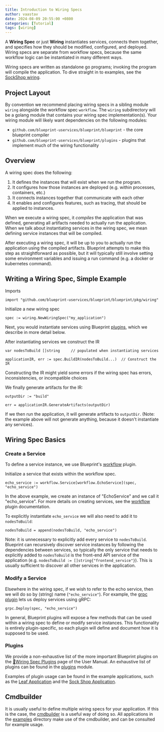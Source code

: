 ```yaml
---
title: Introduction to Wiring Specs
author: vaastav
date: 2024-08-09 20:55:00 +0800
categories: [Tutorial]
tags: [wiring]
---
```


A **Wiring Spec** or just **Wiring** instantiates services, connects them together, and specifies how they should be modified, configured, and deployed.  Wiring specs are separate from workflow specs, because the same workflow logic can be instantiated in many different ways.

Wiring specs are written as standalone go programs; invoking the program will compile the application.  To dive straight in to examples, see the [SockShop wiring](https://github.com/Blueprint-uServices/blueprint/blob/main/examples/sockshop/wiring).

## Project Layout

By convention we recommend placing wiring specs in a sibling module `wiring` alongside the workflow spec `workflow`.  The `wiring` subdirectory will be a golang module that contains your wiring spec implementation(s).  Your wiring module will likely want dependencies on the following modules:
 * `github.com/blueprint-uservices/blueprint/blueprint` - the core blueprint compiler
 * `github.com/blueprint-uservices/blueprint/plugins` - plugins that implement much of the wiring functionality

## Overview

A wiring spec does the following:

 1. It defines the instances that will exist when we run the program.
 2. It configures how those instances are deployed (e.g. within processes, containers, etc.)
 3. It connects instances together that communicate with each other
 4. It enables and configures features, such as tracing, that should be applied to instances.

When we execute a wiring spec, it *compiles* the application that was defined, generating all artifacts needed to actually run the application.  When we talk about instantiating services in the wiring spec, we mean defining service instances that will be compiled.

After executing a wiring spec, it will be up to you to actually run the application using the compiled artifacts.  Blueprint attempts to make this step as straightforward as possible, but it will typically still involve setting some environment variables and issuing a run command (e.g. a docker or kubernetes command).

## Writing a Wiring Spec, Simple Example

Imports

```
import "github.com/blueprint-uservices/blueprint/blueprint/pkg/wiring"
```

Initialize a new wiring spec

```
spec := wiring.NewWiringSpec("my_application")
```

Next, you would instantiate services using Blueprint [plugins](https://github.com/Blueprint-uServices/blueprint/blob/main/plugins), which we describe in more detail below.

After instantiating services we construct the IR

```
var nodesToBuild []string     // populated when instantiating services

applicationIR, err := spec.BuildIR(nodesToBuild...)  // Construct the IR
```

Constructing the IR might yield some errors if the wiring spec has errors, inconsistencies, or incompatible choices

We finally generate artifacts for the IR:

```
outputDir := "build"

err = applicationIR.GenerateArtifacts(outputDir)
```

If we then run the application, it will generate artifacts to `outputDir`.  (Note: the example above will not generate anything, because it doesn't instantiate any services).

## Wiring Spec Basics

### Create a Service

To define a service instance, we use Blueprint's [workflow](https://github.com/Blueprint-uServices/blueprint/blob/main/plugins/workflow) plugin.

Initialize a service that exists within the workflow spec.

```
echo_service := workflow.Service[workflow.EchoService](spec, "echo_service")
```

In the above example, we create an instance of "EchoService" and we call it "echo_service".  For more details on creating services, see the [workflow](https://github.com/Blueprint-uServices/blueprint/blob/main/plugins/workflow) plugin documentation.

To explicitly instantiate `echo_service` we will also need to add it to `nodesToBuild`:

```
nodesToBuild = append(nodesToBuild, "echo_service")
```

Note: it is unnecessary to explicitly add every service to `nodesToBuild`.  Blueprint can recursively discover service instances by following the dependencies between services, so typically the only service that needs to explicitly added to `nodesToBuild` is the front-end API service of the application (e.g. `nodesToBuild := []string{"frontend_service"}`).  This is usually sufficient to discover all other services in the application.

### Modify a Service

Elsewhere in the wiring spec, if we wish to refer to the echo service, then we will do so by (string) name (`"echo_service"`).  For example, the [grpc plugin](https://github.com/Blueprint-uServices/blueprint/blob/main/plugins/grpc) lets us deploy services using gRPC:

```
grpc.Deploy(spec, "echo_service")
```

In general, Blueprint plugins will expose a few methods that can be used within a wiring spec to define or modify service instances.  This functionality is entirely plugin-specific, so each plugin will define and document how it is supposed to be used.

### Plugins

We provide a non-exhaustive list of the more important Blueprint plugins on the [📝Wiring Spec Plugins](../plugins.md) page of the User Manual.  An exhaustive list of plugins can be found in the [plugins](https://github.com/Blueprint-uServices/blueprint/blob/main/plugins) module.

Examples of plugin usage can be found in the example applications, such as the [Leaf Application](https://github.com/Blueprint-uServices/blueprint/blob/main/examples/leaf/wiring/specs) and the [Sock Shop Application](https://github.com/Blueprint-uServices/blueprint/blob/main/examples/sockshop/wiring/specs).

## Cmdbuilder

It is usually useful to define multiple wiring specs for your application.  If this is the case, the [cmdbuilder](https://github.com/Blueprint-uServices/blueprint/blob/main/plugins/cmdbuilder) is a useful way of doing so.  All applications in the [examples](https://github.com/Blueprint-uServices/blueprint/blob/main/examples) directory make use of the cmdbuilder, and can be consulted for example usage.